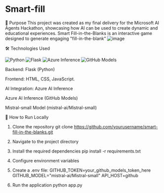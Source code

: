 # Smart-fill
🎯 Purpose
This project was created as my final delivery for the Microsoft AI Agents Hackathon, showcasing how AI can be used to create dynamic and educational experiences. Smart Fill-in-the-Blanks is an interactive game designed to generate engaging "fill-in-the-blank"
![image](https://github.com/user-attachments/assets/12e15bc0-93d4-468e-9754-fedc610ff505)

🛠️ Technologies Used

![Python](https://img.shields.io/badge/Python-3.10-blue)
![Flask](https://img.shields.io/badge/Flask-Web_Framework-lightgrey)
![Azure Inference](https://img.shields.io/badge/Azure-AI_Inference-blueviolet)
![GitHub Models](https://img.shields.io/badge/GitHub-Models-181717)

Backend: Flask (Python)

Frontend: HTML, CSS, JavaScript. 

AI Integration: Azure AI Inference

Azure AI Inference (GitHub Models)

Mistral-small Model (mistral-ai/Mistral-small)


🚀 How to Run Locally

1. Clone the repository
git clone https://github.com/yourusername/smart-fill-in-the-blanks.git

2. Navigate to the project directory

3. Install the required dependencies
pip install -r requirements.txt

4. Configure environment variables

5. Create a .env file:
GITHUB_TOKEN=your_github_models_token_here
GITHUB_MODEL="mistral-ai/Mistral-small"
API_HOST=github

6. Run the application
python app.py





